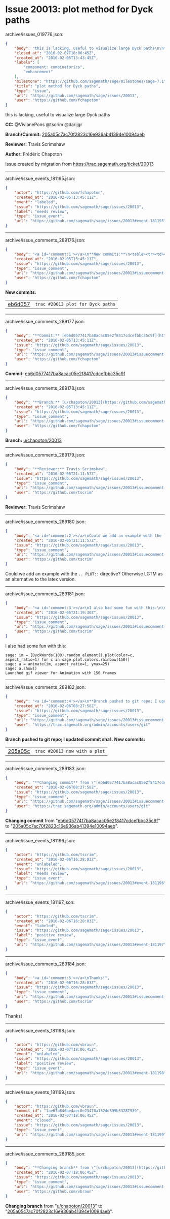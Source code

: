 # Issue 20013: plot method for Dyck paths

archive/issues_019776.json:
```json
{
    "body": "this is lacking, useful to visualize large Dyck paths\n\n**CC:**  @VivianePons @tscrim @darijgr\n\n**Branch/Commit:** [205a05c7ac70f2823c16e936ab41394e10094aeb](https://github.com/sagemath/sagetrac-mirror/commit/205a05c7ac70f2823c16e936ab41394e10094aeb)\n\n**Reviewer:** Travis Scrimshaw\n\n**Author:** Fr\u00e9d\u00e9ric Chapoton\n\nIssue created by migration from https://trac.sagemath.org/ticket/20013\n\n",
    "closed_at": "2016-02-07T18:06:45Z",
    "created_at": "2016-02-05T13:43:45Z",
    "labels": [
        "component: combinatorics",
        "enhancement"
    ],
    "milestone": "https://github.com/sagemath/sage/milestones/sage-7.1",
    "title": "plot method for Dyck paths",
    "type": "issue",
    "url": "https://github.com/sagemath/sage/issues/20013",
    "user": "https://github.com/fchapoton"
}
```
this is lacking, useful to visualize large Dyck paths

**CC:**  @VivianePons @tscrim @darijgr

**Branch/Commit:** [205a05c7ac70f2823c16e936ab41394e10094aeb](https://github.com/sagemath/sagetrac-mirror/commit/205a05c7ac70f2823c16e936ab41394e10094aeb)

**Reviewer:** Travis Scrimshaw

**Author:** Frédéric Chapoton

Issue created by migration from https://trac.sagemath.org/ticket/20013





---

archive/issue_events_181195.json:
```json
{
    "actor": "https://github.com/fchapoton",
    "created_at": "2016-02-05T13:45:11Z",
    "event": "labeled",
    "issue": "https://github.com/sagemath/sage/issues/20013",
    "label": "needs review",
    "type": "issue_event",
    "url": "https://github.com/sagemath/sage/issues/20013#event-181195"
}
```



---

archive/issue_comments_289176.json:
```json
{
    "body": "<a id='comment:1'></a>\n**New commits:**\n<table><tr><td><a href=\"https://github.com/sagemath/sagetrac-mirror/commit/eb6d0577417ba8acac05e2f8417cdcefbbc35c9f\">eb6d057</a></td><td><code>trac #20013 plot for Dyck paths</code></td></tr></table>\n",
    "created_at": "2016-02-05T13:45:11Z",
    "issue": "https://github.com/sagemath/sage/issues/20013",
    "type": "issue_comment",
    "url": "https://github.com/sagemath/sage/issues/20013#issuecomment-289176",
    "user": "https://github.com/fchapoton"
}
```

<a id='comment:1'></a>
**New commits:**
<table><tr><td><a href="https://github.com/sagemath/sagetrac-mirror/commit/eb6d0577417ba8acac05e2f8417cdcefbbc35c9f">eb6d057</a></td><td><code>trac #20013 plot for Dyck paths</code></td></tr></table>




---

archive/issue_comments_289177.json:
```json
{
    "body": "**Commit:** [eb6d0577417ba8acac05e2f8417cdcefbbc35c9f](https://github.com/sagemath/sagetrac-mirror/commit/eb6d0577417ba8acac05e2f8417cdcefbbc35c9f)",
    "created_at": "2016-02-05T13:45:11Z",
    "issue": "https://github.com/sagemath/sage/issues/20013",
    "type": "issue_comment",
    "url": "https://github.com/sagemath/sage/issues/20013#issuecomment-289177",
    "user": "https://github.com/fchapoton"
}
```

**Commit:** [eb6d0577417ba8acac05e2f8417cdcefbbc35c9f](https://github.com/sagemath/sagetrac-mirror/commit/eb6d0577417ba8acac05e2f8417cdcefbbc35c9f)



---

archive/issue_comments_289178.json:
```json
{
    "body": "**Branch:** [u/chapoton/20013](https://github.com/sagemath/sagetrac-mirror/tree/u/chapoton/20013)",
    "created_at": "2016-02-05T13:45:11Z",
    "issue": "https://github.com/sagemath/sage/issues/20013",
    "type": "issue_comment",
    "url": "https://github.com/sagemath/sage/issues/20013#issuecomment-289178",
    "user": "https://github.com/fchapoton"
}
```

**Branch:** [u/chapoton/20013](https://github.com/sagemath/sagetrac-mirror/tree/u/chapoton/20013)



---

archive/issue_comments_289179.json:
```json
{
    "body": "**Reviewer:** Travis Scrimshaw",
    "created_at": "2016-02-05T21:11:57Z",
    "issue": "https://github.com/sagemath/sage/issues/20013",
    "type": "issue_comment",
    "url": "https://github.com/sagemath/sage/issues/20013#issuecomment-289179",
    "user": "https://github.com/tscrim"
}
```

**Reviewer:** Travis Scrimshaw



---

archive/issue_comments_289180.json:
```json
{
    "body": "<a id='comment:2'></a>\nCould we add an example with the `.. PLOT::` directive? Otherwise LGTM as an alternative to the latex version.",
    "created_at": "2016-02-05T21:11:57Z",
    "issue": "https://github.com/sagemath/sage/issues/20013",
    "type": "issue_comment",
    "url": "https://github.com/sagemath/sage/issues/20013#issuecomment-289180",
    "user": "https://github.com/tscrim"
}
```

<a id='comment:2'></a>
Could we add an example with the `.. PLOT::` directive? Otherwise LGTM as an alternative to the latex version.



---

archive/issue_comments_289181.json:
```json
{
    "body": "<a id='comment:3'></a>\nI also had some fun with this:\n\n```\nsage: im = [DyckWords(100).random_element().plot(color=c, aspect_ratio=1) for c in sage.plot.colors.rainbow(150)]\nsage: a = animate(im, aspect_ratio=1, ymax=25)\nsage: a.show()\nLaunched gif viewer for Animation with 150 frames\n```",
    "created_at": "2016-02-05T21:19:30Z",
    "issue": "https://github.com/sagemath/sage/issues/20013",
    "type": "issue_comment",
    "url": "https://github.com/sagemath/sage/issues/20013#issuecomment-289181",
    "user": "https://github.com/tscrim"
}
```

<a id='comment:3'></a>
I also had some fun with this:

```
sage: im = [DyckWords(100).random_element().plot(color=c, aspect_ratio=1) for c in sage.plot.colors.rainbow(150)]
sage: a = animate(im, aspect_ratio=1, ymax=25)
sage: a.show()
Launched gif viewer for Animation with 150 frames
```



---

archive/issue_comments_289182.json:
```json
{
    "body": "<a id='comment:4'></a>\n**Branch pushed to git repo; I updated commit sha1.** **New commits:**\n<table><tr><td><a href=\"https://github.com/sagemath/sagetrac-mirror/commit/205a05c7ac70f2823c16e936ab41394e10094aeb\">205a05c</a></td><td><code>trac #20013 now with a plot</code></td></tr></table>\n",
    "created_at": "2016-02-06T08:27:58Z",
    "issue": "https://github.com/sagemath/sage/issues/20013",
    "type": "issue_comment",
    "url": "https://github.com/sagemath/sage/issues/20013#issuecomment-289182",
    "user": "https://trac.sagemath.org/admin/accounts/users/git"
}
```

<a id='comment:4'></a>
**Branch pushed to git repo; I updated commit sha1.** **New commits:**
<table><tr><td><a href="https://github.com/sagemath/sagetrac-mirror/commit/205a05c7ac70f2823c16e936ab41394e10094aeb">205a05c</a></td><td><code>trac #20013 now with a plot</code></td></tr></table>




---

archive/issue_comments_289183.json:
```json
{
    "body": "**Changing commit** from \"[eb6d0577417ba8acac05e2f8417cdcefbbc35c9f](https://github.com/sagemath/sagetrac-mirror/commit/eb6d0577417ba8acac05e2f8417cdcefbbc35c9f)\" to \"[205a05c7ac70f2823c16e936ab41394e10094aeb](https://github.com/sagemath/sagetrac-mirror/commit/205a05c7ac70f2823c16e936ab41394e10094aeb)\".",
    "created_at": "2016-02-06T08:27:58Z",
    "issue": "https://github.com/sagemath/sage/issues/20013",
    "type": "issue_comment",
    "url": "https://github.com/sagemath/sage/issues/20013#issuecomment-289183",
    "user": "https://trac.sagemath.org/admin/accounts/users/git"
}
```

**Changing commit** from "[eb6d0577417ba8acac05e2f8417cdcefbbc35c9f](https://github.com/sagemath/sagetrac-mirror/commit/eb6d0577417ba8acac05e2f8417cdcefbbc35c9f)" to "[205a05c7ac70f2823c16e936ab41394e10094aeb](https://github.com/sagemath/sagetrac-mirror/commit/205a05c7ac70f2823c16e936ab41394e10094aeb)".



---

archive/issue_events_181196.json:
```json
{
    "actor": "https://github.com/tscrim",
    "created_at": "2016-02-06T16:28:03Z",
    "event": "unlabeled",
    "issue": "https://github.com/sagemath/sage/issues/20013",
    "label": "needs review",
    "type": "issue_event",
    "url": "https://github.com/sagemath/sage/issues/20013#event-181196"
}
```



---

archive/issue_events_181197.json:
```json
{
    "actor": "https://github.com/tscrim",
    "created_at": "2016-02-06T16:28:03Z",
    "event": "labeled",
    "issue": "https://github.com/sagemath/sage/issues/20013",
    "label": "positive review",
    "type": "issue_event",
    "url": "https://github.com/sagemath/sage/issues/20013#event-181197"
}
```



---

archive/issue_comments_289184.json:
```json
{
    "body": "<a id='comment:5'></a>\nThanks!",
    "created_at": "2016-02-06T16:28:03Z",
    "issue": "https://github.com/sagemath/sage/issues/20013",
    "type": "issue_comment",
    "url": "https://github.com/sagemath/sage/issues/20013#issuecomment-289184",
    "user": "https://github.com/tscrim"
}
```

<a id='comment:5'></a>
Thanks!



---

archive/issue_events_181198.json:
```json
{
    "actor": "https://github.com/vbraun",
    "created_at": "2016-02-07T18:06:45Z",
    "event": "unlabeled",
    "issue": "https://github.com/sagemath/sage/issues/20013",
    "label": "positive review",
    "type": "issue_event",
    "url": "https://github.com/sagemath/sage/issues/20013#event-181198"
}
```



---

archive/issue_events_181199.json:
```json
{
    "actor": "https://github.com/vbraun",
    "commit_id": "1ae67b840ae4aec0e23470a1524d399b53287939",
    "created_at": "2016-02-07T18:06:45Z",
    "event": "closed",
    "issue": "https://github.com/sagemath/sage/issues/20013",
    "type": "issue_event",
    "url": "https://github.com/sagemath/sage/issues/20013#event-181199"
}
```



---

archive/issue_comments_289185.json:
```json
{
    "body": "**Changing branch** from \"[u/chapoton/20013](https://github.com/sagemath/sagetrac-mirror/tree/u/chapoton/20013)\" to \"[205a05c7ac70f2823c16e936ab41394e10094aeb](https://github.com/sagemath/sagetrac-mirror/commit/205a05c7ac70f2823c16e936ab41394e10094aeb)\".",
    "created_at": "2016-02-07T18:06:45Z",
    "issue": "https://github.com/sagemath/sage/issues/20013",
    "type": "issue_comment",
    "url": "https://github.com/sagemath/sage/issues/20013#issuecomment-289185",
    "user": "https://github.com/vbraun"
}
```

**Changing branch** from "[u/chapoton/20013](https://github.com/sagemath/sagetrac-mirror/tree/u/chapoton/20013)" to "[205a05c7ac70f2823c16e936ab41394e10094aeb](https://github.com/sagemath/sagetrac-mirror/commit/205a05c7ac70f2823c16e936ab41394e10094aeb)".
